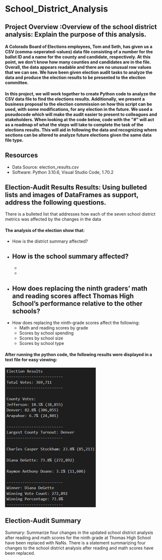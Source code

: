 # School_District_Analysis

## Project Overview :Overview of the school district analysis: Explain the purpose of this analysis.
#### A Colorado Board of Elections employees, Tom and Seth, has given us a CSV (comma-seperated-values) data file consisting of a number for the ballot ID and a name for the county and candidate, respectively. At this point, we don't know how many counties and candidates are in the file. Overall, the data appears readable and there are no unusual row values that we can see. We have been given election audit tasks to analyze the data and produce the election results to be presented to the election committee. 

#### In this project, we will work together to create Python code to analyze the CSV data file to find the elections results. Additionally, we present a business proposal to the election commission on how this script can be used, with some modifications, for any election in the future. We used a pseudocode which will make the audit easier to present to colleagues and stakeholders. When looking at the code below, code with the "#" will act as a roadmap of what the steps will take to complete the task of the elections results. This will aid in following the data and recognizing where sections can be altered to analyze future elections given the same data file type. 

## Resources
- Data Source: election_results.csv
- Software: Python 3.10.6, Visual Studio Code, 1.70.2

## Election-Audit Results Results: Using bulleted lists and images of DataFrames as support, address the following questions.
There is a bulleted list that addresses how each of the seven school district metrics was affected by the changes in the data

#### The analysis of the election show that:
- How is the district summary affected?
- How is the school summary affected?
  - 
  - 
  - 
- How does replacing the ninth graders’ math and reading scores affect Thomas High School’s performance relative to the other schools?
  - 
- How does replacing the ninth-grade scores affect the following:
  - Math and reading scores by grade
  - Scores by school spending
  - Scores by school size
  - Scores by school type

#### After running the python code, the following results were displayed in a text file for easy viewing:
<img src="https://github.com/laneyberm/Election_Analysis/blob/main/Resources/election_results.png" width="300">

## Election-Audit Summary
Summary: Summarize four changes in the updated school district analysis after reading and math scores for the ninth grade at Thomas High School have been replaced with NaNs. There is a statement summarizing four changes to the school district analysis after reading and math scores have been replaced.
